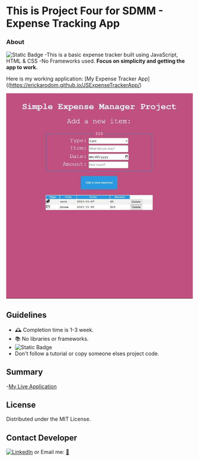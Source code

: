 This is Project Four for SDMM - Expense Tracking App
============================
### About
![Static Badge](https://img.shields.io/badge/Remember-have_fun-blue)
-This is a basic expense tracker built using JavaScript, HTML & CSS
-No Frameworks used.
**Focus on simplicity and getting the app to work.**

Here is my working application:  [My Expense Tracker App]((https://erickarodom.github.io/JSExpenseTrackerApp/)

![App Screenshot](./images/screenshot.jpg)


 ## Guidelines
 - 🕰 Completion time is 1-3 week.
 - 📚 No libraries or frameworks.
 - ![Static Badge](https://img.shields.io/badge/Trust_and_challenge-yourself-blue)
 -  Don't follow a tutorial or copy someone elses project code.


## Summary

-[My Live Application](https://erickarodom.github.io/JSExpenseTrackerApp/)

## License
Distributed under the MIT License.

## Contact Developer
[![LinkedIn][linkedin-shield]][linkedin-url]   or  Email me: <a href="mailto:ericka.r.odom@gmail.com">📧</a>



[//]: # (Just testing writing comments?)


[linkedin-shield]: <https://img.shields.io/badge/-LinkedIn-black.svg?style=for-the-badge&logo=linkedin&colorB=555>
[linkedin-url]: https://linkedin.com/in/ericka-odom

  
   
 











